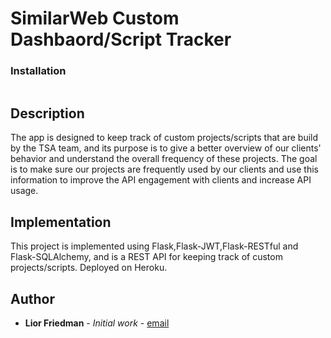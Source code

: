 # SimilarWeb Custom Dashbaord/Script Tracker

### Installation
```
```

## Description
The app is designed to keep track of custom projects/scripts that are build by the TSA team, and its purpose is to give a better overview of our clients' behavior and understand the overall frequency of these projects.
The goal is to make sure our projects are frequently used by our clients and use this information to improve the API engagement with clients and increase API usage.

## Implementation
This project is implemented using Flask,Flask-JWT,Flask-RESTful and Flask-SQLAlchemy, and is a REST API for keeping track of custom projects/scripts. Deployed on Heroku.

## Author
* **Lior Friedman** - *Initial work* - [email](lior.friedman@similarweb.com)

